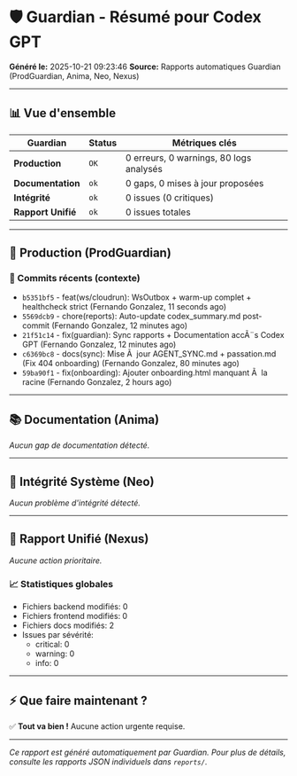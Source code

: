 # 🛡️ Guardian - Résumé pour Codex GPT

**Généré le:** 2025-10-21 09:23:46
**Source:** Rapports automatiques Guardian (ProdGuardian, Anima, Neo, Nexus)

---

## 📊 Vue d'ensemble

| Guardian | Status | Métriques clés |
|----------|--------|----------------|
| **Production** | `OK` | 0 erreurs, 0 warnings, 80 logs analysés |
| **Documentation** | `ok` | 0 gaps, 0 mises à jour proposées |
| **Intégrité** | `ok` | 0 issues (0 critiques) |
| **Rapport Unifié** | `ok` | 0 issues totales |

---

## 🔴 Production (ProdGuardian)

### 📝 Commits récents (contexte)

- `b5351bf5` - feat(ws/cloudrun): WsOutbox + warm-up complet + healthcheck strict (Fernando Gonzalez, 11 seconds ago)
- `5569dcb9` - chore(reports): Auto-update codex_summary.md post-commit (Fernando Gonzalez, 12 minutes ago)
- `21f51c14` - fix(guardian): Sync rapports + Documentation accÃ¨s Codex GPT (Fernando Gonzalez, 12 minutes ago)
- `c6369bc8` - docs(sync): Mise Ã  jour AGENT_SYNC.md + passation.md (Fix 404 onboarding) (Fernando Gonzalez, 80 minutes ago)
- `59ba90f1` - fix(onboarding): Ajouter onboarding.html manquant Ã  la racine (Fernando Gonzalez, 2 hours ago)

---

## 📚 Documentation (Anima)

*Aucun gap de documentation détecté.*

---

## 🔐 Intégrité Système (Neo)

*Aucun problème d'intégrité détecté.*

---

## 🎯 Rapport Unifié (Nexus)

*Aucune action prioritaire.*

### 📈 Statistiques globales

- Fichiers backend modifiés: 0
- Fichiers frontend modifiés: 0
- Fichiers docs modifiés: 2
- Issues par sévérité:
  - critical: 0
  - warning: 0
  - info: 0

---

## ⚡ Que faire maintenant ?

✅ **Tout va bien !** Aucune action urgente requise.

---

*Ce rapport est généré automatiquement par Guardian. Pour plus de détails, consulte les rapports JSON individuels dans `reports/`.*
